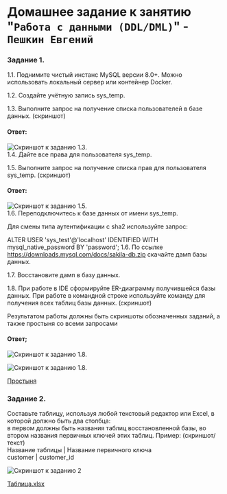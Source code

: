 # Домашнее задание к занятию "`Работа с данными (DDL/DML)`" - `Пешкин Евгений`

### Задание 1.

1.1. Поднимите чистый инстанс MySQL версии 8.0+. Можно использовать локальный сервер или контейнер Docker.

1.2. Создайте учётную запись sys_temp.

1.3. Выполните запрос на получение списка пользователей в базе данных. (скриншот)

#### Ответ:

![Скриншот к заданию 1.3.](https://github.com/SoReX48/12-02.md/blob/main/Работа_с_данными_DDL_DML/1.png)
<br/>
1.4. Дайте все права для пользователя sys_temp.

1.5. Выполните запрос на получение списка прав для пользователя sys_temp. (скриншот)

#### Ответ:

![Скриншот к заданию 1.5.](https://github.com/SoReX48/12-02.md/blob/main/Работа_с_данными_DDL_DML/2.png)
<br/>
1.6. Переподключитесь к базе данных от имени sys_temp.

Для смены типа аутентификации с sha2 используйте запрос:

ALTER USER 'sys_test'@'localhost' IDENTIFIED WITH mysql_native_password BY 'password';
1.6. По ссылке https://downloads.mysql.com/docs/sakila-db.zip скачайте дамп базы данных.

1.7. Восстановите дамп в базу данных.

1.8. При работе в IDE сформируйте ER-диаграмму получившейся базы данных. При работе в командной строке используйте команду для получения всех таблиц базы данных. (скриншот)

Результатом работы должны быть скриншоты обозначенных заданий, а также простыня со всеми запросами

#### Ответ;
![Скриншот к заданию 1.8.](https://github.com/SoReX48/12-02.md/blob/main/Работа_с_данными_DDL_DML/3.png)

![Скриншот к заданию 1.8.](https://github.com/SoReX48/12-02.md/blob/main/Работа_с_данными_DDL_DML/4.png)

[Простыня](https://github.com/SoReX48/12-02.md/blob/main/Работа_с_данными_DDL_DML/prostinya)

### Задание 2.
Составьте таблицу, используя любой текстовый редактор или Excel, в которой должно быть два столбца:
<br/>
в первом должны быть названия таблиц восстановленной базы, во втором названия первичных ключей этих таблиц. Пример: (скриншот/текст)
<br/>
Название таблицы | Название первичного ключа
<br/>
customer         | customer_id
<br/>

![Скриншот к заданию 2](https://github.com/SoReX48/12-02.md/blob/main/Работа_с_данными_DDL_DML/5.png)

[Таблица.xlsx](https://github.com/SoReX48/12-02.md/blob/main/Работа_с_данными_DDL_DML/Таблица.xlsx)
